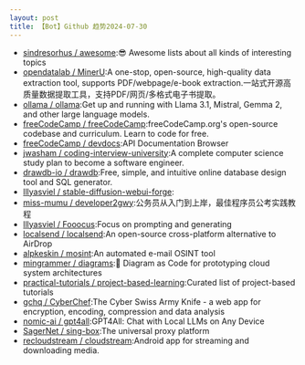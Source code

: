 ```yaml
---
layout: post
title: 【Bot】Github 趋势2024-07-30
---
```


* [sindresorhus / awesome](https://github.com/sindresorhus/awesome):😎 Awesome lists about all kinds of interesting topics
* [opendatalab / MinerU](https://github.com/opendatalab/MinerU):A one-stop, open-source, high-quality data extraction tool, supports PDF/webpage/e-book extraction.一站式开源高质量数据提取工具，支持PDF/网页/多格式电子书提取。
* [ollama / ollama](https://github.com/ollama/ollama):Get up and running with Llama 3.1, Mistral, Gemma 2, and other large language models.
* [freeCodeCamp / freeCodeCamp](https://github.com/freeCodeCamp/freeCodeCamp):freeCodeCamp.org's open-source codebase and curriculum. Learn to code for free.
* [freeCodeCamp / devdocs](https://github.com/freeCodeCamp/devdocs):API Documentation Browser
* [jwasham / coding-interview-university](https://github.com/jwasham/coding-interview-university):A complete computer science study plan to become a software engineer.
* [drawdb-io / drawdb](https://github.com/drawdb-io/drawdb):Free, simple, and intuitive online database design tool and SQL generator.
* [lllyasviel / stable-diffusion-webui-forge](https://github.com/lllyasviel/stable-diffusion-webui-forge):
* [miss-mumu / developer2gwy](https://github.com/miss-mumu/developer2gwy):公务员从入门到上岸，最佳程序员公考实践教程
* [lllyasviel / Fooocus](https://github.com/lllyasviel/Fooocus):Focus on prompting and generating
* [localsend / localsend](https://github.com/localsend/localsend):An open-source cross-platform alternative to AirDrop
* [alpkeskin / mosint](https://github.com/alpkeskin/mosint):An automated e-mail OSINT tool
* [mingrammer / diagrams](https://github.com/mingrammer/diagrams):🎨 Diagram as Code for prototyping cloud system architectures
* [practical-tutorials / project-based-learning](https://github.com/practical-tutorials/project-based-learning):Curated list of project-based tutorials
* [gchq / CyberChef](https://github.com/gchq/CyberChef):The Cyber Swiss Army Knife - a web app for encryption, encoding, compression and data analysis
* [nomic-ai / gpt4all](https://github.com/nomic-ai/gpt4all):GPT4All: Chat with Local LLMs on Any Device
* [SagerNet / sing-box](https://github.com/SagerNet/sing-box):The universal proxy platform
* [recloudstream / cloudstream](https://github.com/recloudstream/cloudstream):Android app for streaming and downloading media.
